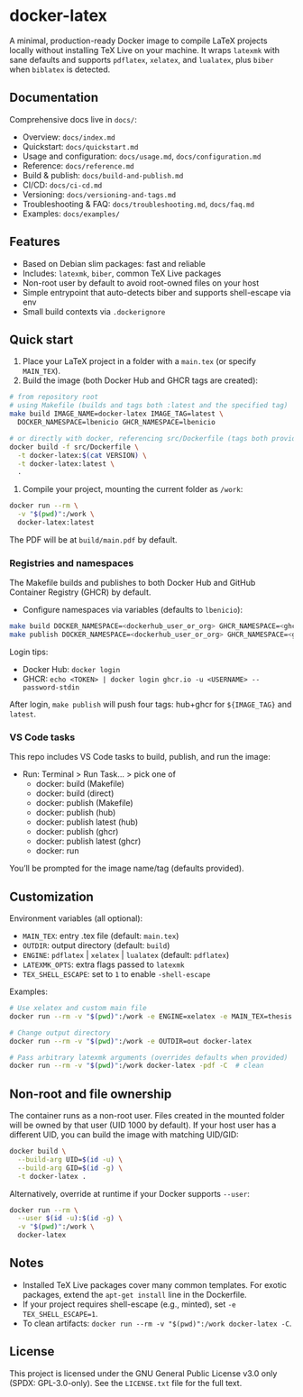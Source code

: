 # docker-latex

A minimal, production-ready Docker image to compile LaTeX projects locally without installing TeX Live on your machine. It wraps `latexmk` with sane defaults and supports `pdflatex`, `xelatex`, and `lualatex`, plus `biber` when `biblatex` is detected.

## Documentation

Comprehensive docs live in `docs/`:

- Overview: `docs/index.md`
- Quickstart: `docs/quickstart.md`
- Usage and configuration: `docs/usage.md`, `docs/configuration.md`
- Reference: `docs/reference.md`
- Build & publish: `docs/build-and-publish.md`
- CI/CD: `docs/ci-cd.md`
- Versioning: `docs/versioning-and-tags.md`
- Troubleshooting & FAQ: `docs/troubleshooting.md`, `docs/faq.md`
- Examples: `docs/examples/`

## Features

- Based on Debian slim packages: fast and reliable
- Includes: `latexmk`, `biber`, common TeX Live packages
- Non-root user by default to avoid root-owned files on your host
- Simple entrypoint that auto-detects biber and supports shell-escape via env
- Small build contexts via `.dockerignore`

## Quick start

1. Place your LaTeX project in a folder with a `main.tex` (or specify `MAIN_TEX`).
1. Build the image (both Docker Hub and GHCR tags are created):

```sh
# from repository root
# using Makefile (builds and tags both :latest and the specified tag)
make build IMAGE_NAME=docker-latex IMAGE_TAG=latest \
  DOCKER_NAMESPACE=lbenicio GHCR_NAMESPACE=lbenicio

# or directly with docker, referencing src/Dockerfile (tags both provided and :latest)
docker build -f src/Dockerfile \
  -t docker-latex:$(cat VERSION) \
  -t docker-latex:latest \
  .
```

1. Compile your project, mounting the current folder as `/work`:

```sh
docker run --rm \
  -v "$(pwd)":/work \
  docker-latex:latest
```

The PDF will be at `build/main.pdf` by default.

### Registries and namespaces

The Makefile builds and publishes to both Docker Hub and GitHub Container Registry (GHCR) by default.

- Configure namespaces via variables (defaults to `lbenicio`):

```sh
make build DOCKER_NAMESPACE=<dockerhub_user_or_org> GHCR_NAMESPACE=<ghcr_owner> IMAGE_TAG=$(cat VERSION)
make publish DOCKER_NAMESPACE=<dockerhub_user_or_org> GHCR_NAMESPACE=<ghcr_owner> IMAGE_TAG=$(cat VERSION)
```

Login tips:

- Docker Hub: `docker login`
- GHCR: `echo <TOKEN> | docker login ghcr.io -u <USERNAME> --password-stdin`

After login, `make publish` will push four tags: hub+ghcr for `${IMAGE_TAG}` and `latest`.

### VS Code tasks

This repo includes VS Code tasks to build, publish, and run the image:

- Run: Terminal > Run Task… > pick one of
  - docker: build (Makefile)
  - docker: build (direct)
  - docker: publish (Makefile)
  - docker: publish (hub)
  - docker: publish latest (hub)
  - docker: publish (ghcr)
  - docker: publish latest (ghcr)
  - docker: run

You’ll be prompted for the image name/tag (defaults provided).

## Customization

Environment variables (all optional):

- `MAIN_TEX`: entry .tex file (default: `main.tex`)
- `OUTDIR`: output directory (default: `build`)
- `ENGINE`: `pdflatex` | `xelatex` | `lualatex` (default: `pdflatex`)
- `LATEXMK_OPTS`: extra flags passed to `latexmk`
- `TEX_SHELL_ESCAPE`: set to `1` to enable `-shell-escape`

Examples:

```sh
# Use xelatex and custom main file
docker run --rm -v "$(pwd)":/work -e ENGINE=xelatex -e MAIN_TEX=thesis.tex docker-latex

# Change output directory
docker run --rm -v "$(pwd)":/work -e OUTDIR=out docker-latex

# Pass arbitrary latexmk arguments (overrides defaults when provided)
docker run --rm -v "$(pwd)":/work docker-latex -pdf -C  # clean
```

## Non-root and file ownership

The container runs as a non-root user. Files created in the mounted folder will
be owned by that user (UID 1000 by default). If your host user has a different
UID, you can build the image with matching UID/GID:

```sh
docker build \
  --build-arg UID=$(id -u) \
  --build-arg GID=$(id -g) \
  -t docker-latex .
```

Alternatively, override at runtime if your Docker supports `--user`:

```sh
docker run --rm \
  --user $(id -u):$(id -g) \
  -v "$(pwd)":/work \
  docker-latex
```

## Notes

- Installed TeX Live packages cover many common templates. For exotic packages,
  extend the `apt-get install` line in the Dockerfile.
- If your project requires shell-escape (e.g., minted), set `-e TEX_SHELL_ESCAPE=1`.
- To clean artifacts: `docker run --rm -v "$(pwd)":/work docker-latex -C`.

## License

This project is licensed under the GNU General Public License v3.0 only
(SPDX: GPL-3.0-only). See the `LICENSE.txt` file for the full text.

